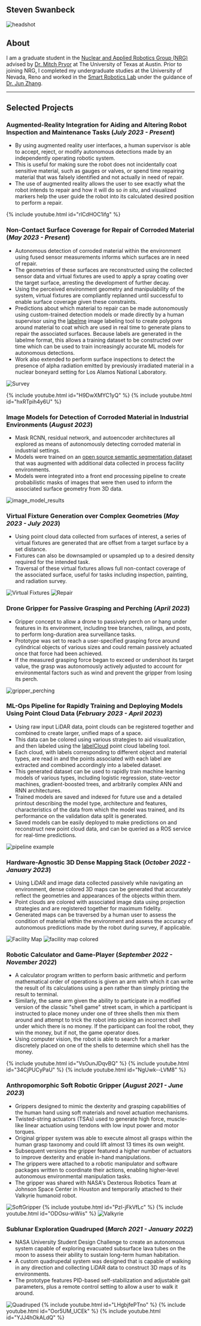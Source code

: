 <!-- # Steven Swanbeck -->
## Steven Swanbeck
![headshot](/assets/img/8_23.jpg)
<!-- ![headshot](/assets/img/headshot-modified.png) -->
<!-- #### [LinkedIn](https://www.linkedin.com/in/stevenswanbeck/) -->
<!-- #### [GitHub](https://github.com/steven-swanbeck) -->
## About
I am a graduate student in the [Nuclear and Applied Robotics Group (NRG)](https://robotics.me.utexas.edu/) advised by [Dr. Mitch Pryor](https://www.me.utexas.edu/people/faculty-directory/pryor) at The University of Texas at Austin. Prior to joining NRG, I completed my undergraduate studies at the University of Nevada, Reno and worked in the [Smart Robotics Lab](https://packpages.unr.edu/jun) under the guidance of [Dr. Jun Zhang](https://www.unr.edu/me/about/people/jun-zhang).

<!-- ## Education -->
<!-- - M.S. Robotics, The University of Texas at Austin -->
<!-- - B.S. Mechanical Engineering, University of Nevada, Reno -->

<!-- ## Selected Work Experience -->
<!-- **Graduate Research Assistant @ Nuclear & Applied Robotics Group (_August 2022 - Present_)** -->
<!-- - Autonomous inspection, maintenance, and repair tasks for deployment into hazardous environments -->
<!--  -->
<!-- **Undergraduate Research Assistant @ Smart Robotics Lab (_August 2021 - August 2022_)** -->
<!-- - Design, modeling, and control of novel soft-robotic grippers to improve safety of human-robot interaction -->
---
## Selected Projects

### Augmented-Reality Integration for Aiding and Altering Robot Inspection and Maintenance Tasks (_July 2023 - Present_)
- By using augmented reality user interfaces, a human supervisor is able to accept, reject, or modify autonomous detections made by an independently operating robotic system.
- This is useful for making sure the robot does not incidentally coat sensitive material, such as gauges or valves, or spend time repairing material that was falsely identified and not actually in need of repair.
- The use of augmented reality allows the user to see exactly what the robot intends to repair and how it will do so _in situ_, and visualized markers help the user guide the robot into its calculated desired position to perform a repair.

{% include youtube.html id="rlCdHOC1ifg" %}

### Non-Contact Surface Coverage for Repair of Corroded Material (_May 2023 - Present_)
- Autonomous detection of corroded material within the environment using fused sensor measurements informs which surfaces are in need of repair.
- The geometries of these surfaces are reconstructed using the collected sensor data and virtual fixtures are used to apply a spray coating over the target surface, arresting the development of further decay.
- Using the perceived environment geometry and manipulability of the system, virtual fixtures are compliantly replanned until successful to enable surface coverage given these constraints.
- Predictions about which material to repair can be made autonomously using custom-trained detection models or made directly by a human supervisor using the [labelme](https://github.com/wkentaro/labelme) image labeling tool to create polygons around material to coat which are used in real time to generate plans to repair the associated surfaces. Because labels are generated in the labelme format, this allows a training dataset to be constructed over time which can be used to train increasingly accurate ML models for autonomous detections.
- Work also extended to perform surface inspections to detect the presence of alpha radiation emitted by previously irradiated material in a nuclear boneyard setting for Los Alamos National Laboratory.

![Survey](/assets/img/ex.png)
<!-- ![Survey](/assets/img/caught_in_the_act.png) -->
<!-- ![Repair](/assets/img/caught_in_the_act_the_finale.png) -->

{% include youtube.html id="H9DwXMYC1yQ" %}
{% include youtube.html id="hxRTpih4y6U" %}

### Image Models for Detection of Corroded Material in Industrial Environments (_August 2023_)
- Mask RCNN, residual network, and autoencoder architectures all explored as means of autonomously detecting corroded material in industrial settings.
- Models were trained on an [open source semantic segmentation dataset](https://data.lib.vt.edu/articles/dataset/Corrosion_Condition_State_Semantic_Segmentation_Dataset/16624663) that was augmented with additional data collected in process facility environments.
- Models were integrated into a front end processing pipeline to create probabilistic masks of images that were then used to inform the associated surface geometry from 3D data.

![image_model_results](/assets/img/image_model_results.png)

### Virtual Fixture Generation over Complex Geometries (_May 2023 - July 2023_)
- Using point cloud data collected from surfaces of interest, a series of virtual fixtures are generated that are offset from a target surface by a set distance.
- Fixtures can also be downsampled or upsampled up to a desired density required for the intended task.
- Traversal of these virtual fixtures allows full non-contact coverage of the associated surface, useful for tasks including inspection, painting, and radiation survey.

![Virtual Fixtures](/assets/img/virtual_fixtures.png)
![Repair](/assets/img/caught_in_the_act_the_finale.png)

### Drone Gripper for Passive Grasping and Perching (_April 2023_)
- Gripper concept to allow a drone to passively perch on or hang under features in its environment, including tree branches, railings, and posts, to perform long-duration area surveillance tasks.
- Prototype was set to reach a user-specified grasping force around cylindrical objects of various sizes and could remain passively actuated once that force had been achieved. 
- If the measured grasping force began to exceed or undershoot its target value, the grasp was autonomously actively adjusted to account for environmental factors such as wind and prevent the gripper from losing its perch.

![gripper_perching](/assets/img/gpl.png)

### ML-Ops Pipeline for Rapidly Training and Deploying Models Using Point Cloud Data (_February 2023 - April 2023_)
- Using raw input LiDAR data, point clouds can be registered together and combined to create larger, unified maps of a space.
- This data can be colored using various strategies to aid visualization, and then labeled using the [labelCloud](https://github.com/ch-sa/labelCloud) point cloud labeling tool.
- Each cloud, with labels corresponding to different object and material types, are read in and the points associated with each label are extracted and combined accordingly into a labeled dataset.
- This generated dataset can be used to rapidly train machine learning models of various types, including logistic regression, state-vector machines, gradient-boosted trees, and arbitrarily complex ANN and RNN architectures.
- Trained models are saved and indexed for future use and a detailed printout describing the model type, architecture and features, characteristics of the data from which the model was trained, and its performance on the validation data split is generated.
- Saved models can be easily deployed to make predictions on and reconstruct new point cloud data, and can be queried as a ROS service for real-time predictions.

![pipeline example](/assets/img/labeling_pipeline_example.png)
<!-- ![model printout](/assets/img/model_printout.png) -->

### Hardware-Agnostic 3D Dense Mapping Stack (_October 2022 - January 2023_)
- Using LiDAR and image data collected passively while navigating an environment, dense colored 3D maps can be generated that accurately reflect the geometries and appearances of the objects within them.
- Point clouds are colored with associated image data using projection strategies and are registered together for maximum fidelity.
- Generated maps can be traversed by a human user to assess the condition of material within the environment and assess the accuracy of autonomous predictions made by the robot during survey, if applicable.

![Facility Map](/assets/img/map2.png)
![facility map colored](/assets/img/map3.png)

### Robotic Calculator and Game-Player (_September 2022 - November 2022_)
- A calculator program written to perform basic arithmetic and perform mathematical order of operations is given an arm with which it can write the result of its calculations using a pen rather than simply printing the result to terminal.
- Similarly, the same arm given the ability to participate in a modified version of the classic "shell game" street scam, in which a participant is instructed to place money under one of three shells then mix them around and attempt to trick the robot into picking an incorrect shell under which there is no money. If the participant can fool the robot, they win the money, but if not, the game operator does.
- Using computer vision, the robot is able to search for a marker discretely placed on one of the shells to determine which shell has the money.

{% include youtube.html id="VsOunJDqvBQ" %}
{% include youtube.html id="34CjPUCyPaU" %}
{% include youtube.html id="NgUwk--LVM8" %}

### Anthropomorphic Soft Robotic Gripper (_August 2021 - June 2023_)
- Grippers designed to mimic the dexterity and grasping capabilities of the human hand using soft materials and novel actuation mechanisms.
- Twisted-string actuators (TSAs) used to generate high force, muscle-like linear actuation using tendons with low input power and motor torques.
- Original gripper system was able to execute almost all grasps within the human grasp taxonomy and could lift almost 13 times its own weight.
- Subsequent versions the gripper featured a higher number of actuators to improve dexterity and enable in-hand manipulations.
- The grippers were attached to a robotic manipulator and software packages written to coordinate their actions, enabling higher-level autonomous environmental manipulation tasks.
- The gripper was shared with NASA's Dexterous Robotics Team at Johnson Space Center in Houston and temporarily attached to their Valkyrie humanoid robot.

![SoftGripper](/assets/img/soft_gripper.jpg)
{% include youtube.html id="PzI-jFkVfLc" %}
{% include youtube.html id="ODOsu-wWiis" %}
![Valkyrie](/assets/img/gripperonValkyrie.jpg)

### Sublunar Exploration Quadruped (_March 2021 - January 2022_)
- NASA University Student Design Challenge to create an autonomous system capable of exploring evacuated subsurface lava tubes on the moon to assess their ability to sustain long-term human habitation.
- A custom quadrupedal system was designed that is capable of walking in any direction and collecting LiDAR data to construct 3D maps of its environments.
- The prototype features PID-based self-stabilization and adjustable gait parameters, plus a remote control setting to allow a user to walk it around.

![Quadruped](/assets/img/seq_standing.png)
{% include youtube.html id="LHgbjfePTno" %}
{% include youtube.html id="Oor5UM_UCEk" %}
{% include youtube.html id="YJJ4hOkALdQ" %}

<!-- 
---
## Publications
1. R. Konda\*, D. Bombara\*, S. Swanbeck\*, and J. Zhang, "Anthropomorphic twisted string actuated soft robotic gripper with tendon-based stiffening," IEEE Transactions on Robotics, vol. 39, no. 2, pp. 1178-1195, 2023 (*equal contribution).
2. A. Baker, C. Foy, S. Swanbeck, R. Konda and J. Zhang, "STAR–2: A Soft Twisted-string-actuated Anthropomorphic Robotic Gripper: Design, Fabrication, and Preliminary Testing," 2023 IEEE/ASME International Conference on Advanced Intelligent Mechatronics (AIM), Seattle, WA, USA, 2023, pp. 643-648.
3. S. Swanbeck, R. Konda, and J. Zhang, "Kinematic Modeling of a Twisted-String Actuated Soft Robotic Finger as Part of an Anthropomorphic Gripper," 2023 Modeling, Estimation and Control Conference (MECC), Lake Tahoe, NV, USA, 2023.
-->
